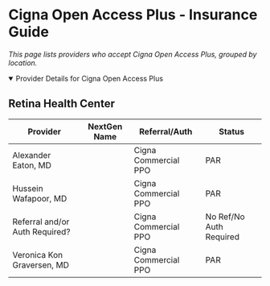# Cigna Open Access Plus - Insurance Guide

*This page lists providers who accept Cigna Open Access Plus, grouped by location.*

<details open><summary>Provider Details for Cigna Open Access Plus</summary>

## Retina Health Center

| Provider | NextGen Name | Referral/Auth | Status |
|----------|-------------|--------------|--------|
| Alexander Eaton, MD |  | Cigna Commercial PPO | PAR |
| Hussein Wafapoor, MD |  | Cigna Commercial PPO | PAR |
| Referral and/or Auth Required? |  | Cigna Commercial PPO | No Ref/No Auth Required |
| Veronica Kon Graversen, MD |  | Cigna Commercial PPO | PAR |

</details>

